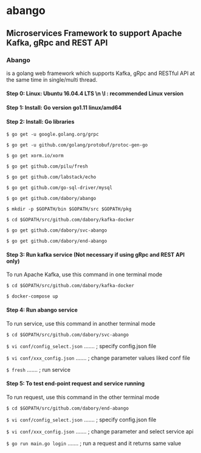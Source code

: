 # abango
## Microservices Framework to support Apache Kafka, gRpc and REST API

### Abango
is a golang web framework which supports Kafka, gRpc and RESTful API at the same time in single/multi thread.


#### Step 0: Linux: Ubuntu 16.04.4 LTS \n \l  : recommended Linux version
#### Step 1: Install: Go version go1.11 linux/amd64
#### Step 2: Install: Go libraries
`$ go get -u google.golang.org/grpc`

`$ go get -u github.com/golang/protobuf/protoc-gen-go`

`$ go get xorm.io/xorm`

`$ go get github.com/pilu/fresh`

`$ go get github.com/labstack/echo`

`$ go get github.com/go-sql-driver/mysql`

`$ go get github.com/dabory/abango`

`$ mkdir -p $GOPATH/bin $GOPATH/src $GOPATH/pkg`

`$ cd $GOPATH/src/github.com/dabory/kafka-docker`

`$ go get github.com/dabory/svc-abango `

`$ go get github.com/dabory/end-abango `


#### Step 3: Run kafka service (Not necessary if using gRpc and REST API only)

To run Apache Kafka, use this command in one terminal mode

`$ cd $GOPATH/src/github.com/dabory/kafka-docker`

`$ docker-compose up`


#### Step 4: Run abango service 

To run service, use this command in another terminal mode

`$ cd $GOPATH/src/github.com/dabory/svc-abango`

`$ vi conf/config_select.json` ....... ; specify config.json file

`$ vi conf/xxx_config.json`  ....... ; change parameter values liked conf file

`$ fresh`   ....... ; run service


#### Step 5: To test end-point request and service running
To run request, use this command in the other terminal mode

`$ cd $GOPATH/src/github.com/dabory/end-abango`

`$ vi conf/config_select.json` ....... ; specify config.json file

`$ vi conf/xxx_config.json`  ....... ; change parameter and select service api

`$ go run main.go login` ....... ; run a request and it returns same value

